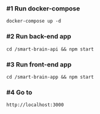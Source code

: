 ### #1 Run docker-compose
 `docker-compose up -d`

### #2 Run back-end app
 `cd /smart-brain-api && npm start`
	
### #3 Run front-end app
 `cd /smart-brain-app && npm start`

### #4 Go to 
 `http://localhost:3000`
